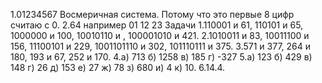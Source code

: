 1.01234567 Восмеричная система. Потому что это первые 8 цифр считаю с 0.
2.64 например 01 12 23
Задачи
1.110001 и 61, 110101 и 65, 1000000 и 100, 10010110 и , 100001010 и 421.
2.1010011 и 83, 10011100 и 156, 11100101 и 229, 1001101110 и 302, 101110111 и 375.
3.571 и 377, 264 и 180, 193 и 67, 252 и 170.
4.а) 713 б) 1258 в) 185 г) -327
5.а) 123 б) 429 в) 148 г) 26 д) 153 е) 27 ж) 78 з) 680 и) 4 к) 10.
6.14.4.
